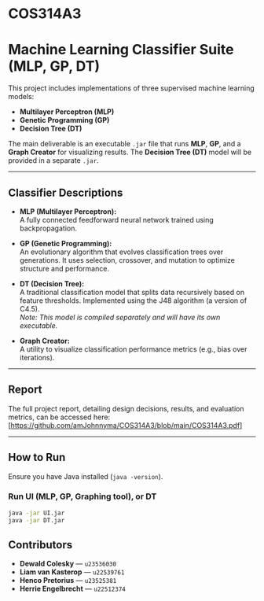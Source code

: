 # COS314A3

# Machine Learning Classifier Suite (MLP, GP, DT)

This project includes implementations of three supervised machine learning models:

- **Multilayer Perceptron (MLP)**
- **Genetic Programming (GP)**
- **Decision Tree (DT)**

The main deliverable is an executable `.jar` file that runs **MLP**, **GP**, and a **Graph Creator** for visualizing results. The **Decision Tree (DT)** model will be provided in a separate `.jar`.

---

## Classifier Descriptions

- **MLP (Multilayer Perceptron):**  
  A fully connected feedforward neural network trained using backpropagation.

- **GP (Genetic Programming):**  
  An evolutionary algorithm that evolves classification trees over generations. It uses selection, crossover, and mutation to optimize structure and performance.

- **DT (Decision Tree):**  
  A traditional classification model that splits data recursively based on feature thresholds. Implemented using the J48 algorithm (a version of C4.5).  
  *Note: This model is compiled separately and will have its own executable.*

- **Graph Creator:**  
  A utility to visualize classification performance metrics (e.g., bias over iterations).

---

## Report

The full project report, detailing design decisions, results, and evaluation metrics, can be accessed here:  
[https://github.com/amJohnnyma/COS314A3/blob/main/COS314A3.pdf]

---

## How to Run

Ensure you have Java installed (`java -version`).

### Run UI (MLP, GP, Graphing tool), or DT

```bash
java -jar UI.jar
java -jar DT.jar
```

## Contributors

- **Dewald Colesky** — `u23536030`  
- **Liam van Kasterop** — `u22539761`  
- **Henco Pretorius** — `u23525381`  
- **Herrie Engelbrecht** — `u22512374`
